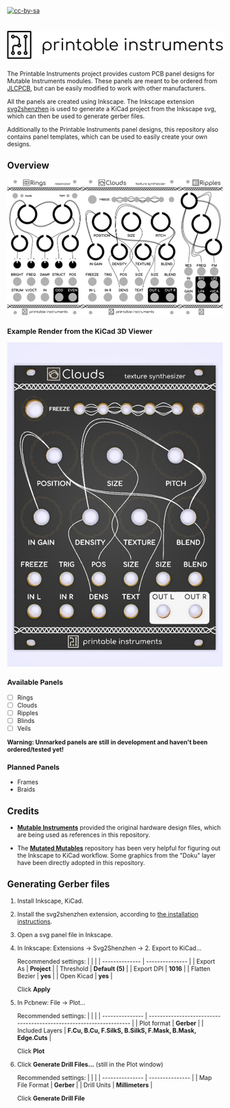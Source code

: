 [![cc-by-sa](https://img.shields.io/badge/License-CC%20BY%20SA%203.0-lightgrey.svg)](https://creativecommons.org/licenses/by-sa/3.0/)

# ![logo](https://raw.githubusercontent.com/30350n/printable-instruments/master/images/logo_text.png)

The Printable Instruments project provides custom PCB panel designs for Mutable Instruments modules. These panels are meant to be ordered from [JLCPCB](https://jlcpcb.com/), but can be easily modified to work with other manufacturers.

All the panels are created using Inkscape. The Inkscape extension [svg2shenzhen](https://github.com/badgeek/svg2shenzhen) is used to generate a KiCad project from the Inkscape svg, which can then be used to generate gerber files.

Additionally to the Printable Instruments panel designs, this repository also contains panel templates, which can be used to easily create your own designs.

## Overview

![overview](https://raw.githubusercontent.com/30350n/printable-instruments/master/images/overview.png)

### Example Render from the KiCad 3D Viewer

![clouds_rendered](https://raw.githubusercontent.com/30350n/printable-instruments/master/images/clouds_rendered.png)

### Available Panels

- [ ] Rings
- [ ] Clouds
- [ ] Ripples
- [ ] Blinds
- [ ] Veils

**Warning: Unmarked panels are still in development and haven't been ordered/tested yet!**

### Planned Panels

- Frames
- Braids

## Credits

- **[Mutable Instruments](https://github.com/pichenettes/eurorack)** provided the original hardware design files, which are being used as references in this repository.

- The **[Mutated Mutables](https://github.com/TheSlowGrowth/MutatedMutables)** repository has been very helpful for figuring out the Inkscape to KiCad workflow. Some graphics from the "Doku" layer have been directly adopted in this repository.

## Generating Gerber files

1. Install Inkscape, KiCad.
2. Install the svg2shenzhen extension, according to [the installation instructions](https://github.com/badgeek/svg2shenzhen#install).
3. Open a svg panel file in Inkscape.
4. In Inkscape: Extensions -> Svg2Shenzhen -> 2. Export to KiCad...

   Recommended settings:
   |                |                 |
   | -------------- | --------------- |
   | Export As      | **Project**     |
   | Threshold      | **Default (5)** |
   | Export DPI     | **1016**        |
   | Flatten Bezier | **yes**         |
   | Open Kicad     | **yes**         |

   Click **Apply**

5. In Pcbnew: File -> Plot...

   Recommended settings:
   |                 |                                                                     |
   | --------------- | ------------------------------------------------------------------- |
   | Plot format     | **Gerber**                                                          |
   | Included Layers | **F&#46;Cu, B&#46;Cu, F.SilkS, B.SilkS, F.Mask, B.Mask, Edge.Cuts** |

    Click **Plot**

6. Click **Generate Drill Files...** (still in the Plot window)

   Recommended settings:
   |                 |                 |
   | --------------- | --------------- |
   | Map File Format | **Gerber**      |
   | Drill Units     | **Millimeters** |

   Click **Generate Drill File**
